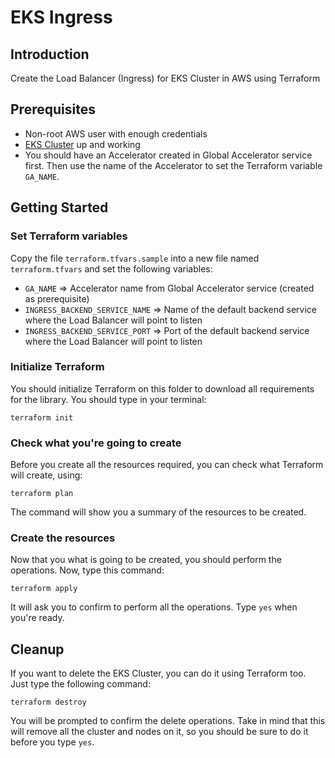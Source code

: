 # EKS Ingress

## Introduction

Create the Load Balancer (Ingress) for EKS Cluster in AWS using Terraform

## Prerequisites

- Non-root AWS user with enough credentials
- [EKS Cluster](../eks-cluster) up and working
- You should have an Accelerator created in Global Accelerator service first. Then
use the name of the Accelerator to set the Terraform variable `GA_NAME`.

## Getting Started

### Set Terraform variables

Copy the file `terraform.tfvars.sample` into a new file named `terraform.tfvars` and set
the following variables:

- `GA_NAME` => Accelerator name from Global Accelerator service (created as prerequisite)
- `INGRESS_BACKEND_SERVICE_NAME` => Name of the default backend service where the Load Balancer will
  point to listen
- `INGRESS_BACKEND_SERVICE_PORT` => Port of the default backend service where the Load Balancer will
  point to listen
  
### Initialize Terraform

You should initialize Terraform on this folder to download all requirements for the library. You should type
in your terminal:

```
terraform init
```

### Check what you're going to create

Before you create all the resources required, you can check what Terraform will create, using:

```
terraform plan
```

The command will show you a summary of the resources to be created.

### Create the resources

Now that you what is going to be created, you should perform the operations. Now, type this command:

```
terraform apply
```

It will ask you to confirm to perform all the operations. Type `yes` when you're ready.

## Cleanup

If you want to delete the EKS Cluster, you can do it using Terraform too. Just type the following command:

```
terraform destroy
```

You will be prompted to confirm the delete operations. Take in mind that this will remove all the cluster and nodes
on it, so you should be sure to do it before you type `yes`.
